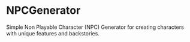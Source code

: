 # NPCGenerator
Simple Non Playable Character (NPC) Generator for creating characters with unique features and backstories.
